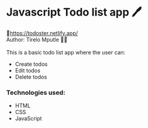# Javascript Todo list app 🖊️
🔗https://todoster.netlify.app/ <br>
Author: Tirelo Mputle 🙋‍♀️ <br>
<br>
This is a basic todo list app where the user can: <br>
* Create todos
* Edit todos
* Delete todos

### Technologies used:
* HTML
* CSS
* JavaScript


